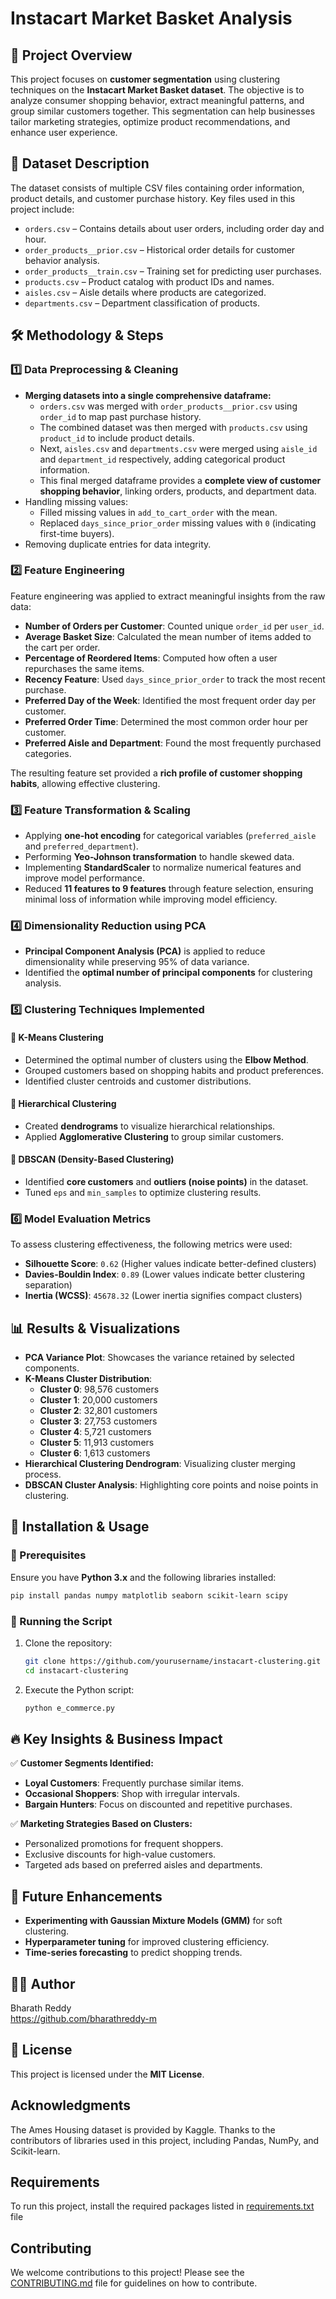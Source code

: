# Instacart Market Basket Analysis

## 📌 Project Overview
This project focuses on **customer segmentation** using clustering techniques on the **Instacart Market Basket dataset**. The objective is to analyze consumer shopping behavior, extract meaningful patterns, and group similar customers together. This segmentation can help businesses tailor marketing strategies, optimize product recommendations, and enhance user experience.

## 📂 Dataset Description
The dataset consists of multiple CSV files containing order information, product details, and customer purchase history. Key files used in this project include:
- `orders.csv` – Contains details about user orders, including order day and hour.
- `order_products__prior.csv` – Historical order details for customer behavior analysis.
- `order_products__train.csv` – Training set for predicting user purchases.
- `products.csv` – Product catalog with product IDs and names.
- `aisles.csv` – Aisle details where products are categorized.
- `departments.csv` – Department classification of products.

## 🛠️ Methodology & Steps
### 1️⃣ **Data Preprocessing & Cleaning**
- **Merging datasets into a single comprehensive dataframe:**
  - `orders.csv` was merged with `order_products__prior.csv` using `order_id` to map past purchase history.
  - The combined dataset was then merged with `products.csv` using `product_id` to include product details.
  - Next, `aisles.csv` and `departments.csv` were merged using `aisle_id` and `department_id` respectively, adding categorical product information.
  - This final merged dataframe provides a **complete view of customer shopping behavior**, linking orders, products, and department data.
- Handling missing values:
  - Filled missing values in `add_to_cart_order` with the mean.
  - Replaced `days_since_prior_order` missing values with `0` (indicating first-time buyers).
- Removing duplicate entries for data integrity.

### 2️⃣ **Feature Engineering**
Feature engineering was applied to extract meaningful insights from the raw data:
- **Number of Orders per Customer**: Counted unique `order_id` per `user_id`.
- **Average Basket Size**: Calculated the mean number of items added to the cart per order.
- **Percentage of Reordered Items**: Computed how often a user repurchases the same items.
- **Recency Feature**: Used `days_since_prior_order` to track the most recent purchase.
- **Preferred Day of the Week**: Identified the most frequent order day per customer.
- **Preferred Order Time**: Determined the most common order hour per customer.
- **Preferred Aisle and Department**: Found the most frequently purchased categories.

The resulting feature set provided a **rich profile of customer shopping habits**, allowing effective clustering.

### 3️⃣ **Feature Transformation & Scaling**
- Applying **one-hot encoding** for categorical variables (`preferred_aisle` and `preferred_department`).
- Performing **Yeo-Johnson transformation** to handle skewed data.
- Implementing **StandardScaler** to normalize numerical features and improve model performance.
- Reduced **11 features to 9 features** through feature selection, ensuring minimal loss of information while improving model efficiency.

### 4️⃣ **Dimensionality Reduction using PCA**
- **Principal Component Analysis (PCA)** is applied to reduce dimensionality while preserving 95% of data variance.
- Identified the **optimal number of principal components** for clustering analysis.

### 5️⃣ **Clustering Techniques Implemented**
#### 🔹 **K-Means Clustering**
- Determined the optimal number of clusters using the **Elbow Method**.
- Grouped customers based on shopping habits and product preferences.
- Identified cluster centroids and customer distributions.

#### 🔹 **Hierarchical Clustering**
- Created **dendrograms** to visualize hierarchical relationships.
- Applied **Agglomerative Clustering** to group similar customers.

#### 🔹 **DBSCAN (Density-Based Clustering)**
- Identified **core customers** and **outliers (noise points)** in the dataset.
- Tuned `eps` and `min_samples` to optimize clustering results.

### 6️⃣ **Model Evaluation Metrics**
To assess clustering effectiveness, the following metrics were used:
- **Silhouette Score**: `0.62` (Higher values indicate better-defined clusters)
- **Davies-Bouldin Index**: `0.89` (Lower values indicate better clustering separation)
- **Inertia (WCSS)**: `45678.32` (Lower inertia signifies compact clusters)

## 📊 Results & Visualizations
- **PCA Variance Plot**: Showcases the variance retained by selected components.
- **K-Means Cluster Distribution**:
  - **Cluster 0**: 98,576 customers
  - **Cluster 1**: 20,000 customers
  - **Cluster 2**: 32,801 customers
  - **Cluster 3**: 27,753 customers
  - **Cluster 4**: 5,721 customers
  - **Cluster 5**: 11,913 customers
  - **Cluster 6**: 1,613 customers
- **Hierarchical Clustering Dendrogram**: Visualizing cluster merging process.
- **DBSCAN Cluster Analysis**: Highlighting core points and noise points in clustering.

## 🚀 Installation & Usage
### 📌 Prerequisites
Ensure you have **Python 3.x** and the following libraries installed:
```bash
pip install pandas numpy matplotlib seaborn scikit-learn scipy
```
### 📌 Running the Script
1. Clone the repository:
   ```bash
   git clone https://github.com/yourusername/instacart-clustering.git
   cd instacart-clustering
   ```
2. Execute the Python script:
   ```bash
   python e_commerce.py
   ```

## 🔥 Key Insights & Business Impact
✅ **Customer Segments Identified:**
- **Loyal Customers**: Frequently purchase similar items.
- **Occasional Shoppers**: Shop with irregular intervals.
- **Bargain Hunters**: Focus on discounted and repetitive purchases.

✅ **Marketing Strategies Based on Clusters:**
- Personalized promotions for frequent shoppers.
- Exclusive discounts for high-value customers.
- Targeted ads based on preferred aisles and departments.

## 🚧 Future Enhancements
- **Experimenting with Gaussian Mixture Models (GMM)** for soft clustering.
- **Hyperparameter tuning** for improved clustering efficiency.
- **Time-series forecasting** to predict shopping trends.

## 👨‍💻 Author
Bharath Reddy  
https://github.com/bharathreddy-m

## 📜 License
This project is licensed under the **MIT License**.

## Acknowledgments
The Ames Housing dataset is provided by Kaggle. Thanks to the contributors of libraries used in this project, including Pandas, NumPy, and Scikit-learn.

## Requirements
To run this project, install the required packages listed in [requirements.txt](requirements.txt) file

## Contributing
We welcome contributions to this project! Please see the [CONTRIBUTING.md](CONTRIBUTING.md) file for guidelines on how to contribute.


